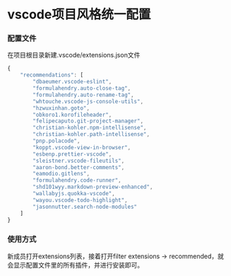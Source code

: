 # vscode项目风格统一配置

### 配置文件

在项目根目录新建.vscode/extensions.json文件

```js
{
    "recommendations": [
        "dbaeumer.vscode-eslint",
        "formulahendry.auto-close-tag",
        "formulahendry.auto-rename-tag",
        "whtouche.vscode-js-console-utils",
        "hzwuxinhan.goto",
        "obkoro1.korofileheader",
        "felipecaputo.git-project-manager",
        "christian-kohler.npm-intellisense",
        "christian-kohler.path-intellisense",
        "pnp.polacode",
        "koppt.vscode-view-in-browser",
        "esbenp.prettier-vscode",
        "sleistner.vscode-fileutils",
        "aaron-bond.better-comments",
        "eamodio.gitlens",
        "formulahendry.code-runner",
        "shd101wyy.markdown-preview-enhanced",
        "wallabyjs.quokka-vscode",
        "wayou.vscode-todo-highlight",
        "jasonnutter.search-node-modules"
    ]
}
```

### 使用方式

新成员打开extensions列表，接着打开filter extensions -> recommended，就会显示配置文件里的所有插件，并进行安装即可。